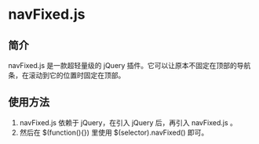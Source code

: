 # navFixed.js
## 简介
navFixed.js 是一款超轻量级的 jQuery 插件。它可以让原本不固定在顶部的导航条，在滚动到它的位置时固定在顶部。
## 使用方法
1. navFixed.js 依赖于 jQuery，在引入 jQuery 后，再引入 navFixed.js 。
2. 然后在 $(function(){}) 里使用 $(selector).navFixed() 即可。
